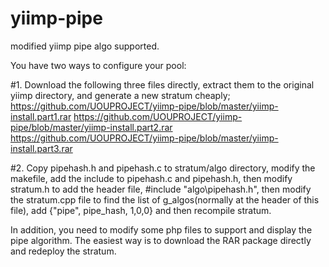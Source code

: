 # yiimp-pipe
modified yiimp pipe algo supported. 

You have two ways to configure your pool:

#1. Download the following three files directly, extract them to the original yiimp directory, and generate a new stratum cheaply;
https://github.com/UOUPROJECT/yiimp-pipe/blob/master/yiimp-install.part1.rar
https://github.com/UOUPROJECT/yiimp-pipe/blob/master/yiimp-install.part2.rar
https://github.com/UOUPROJECT/yiimp-pipe/blob/master/yiimp-install.part3.rar

#2. Copy pipehash.h and pipehash.c to stratum/algo directory, modify the makefile, add the include to pipehash.c and pipehash.h, then modify stratum.h to add the header file, #include "algo\pipehash.h", then modify the stratum.cpp file to find the list of g_algos(normally at the header of this file), add {"pipe", pipe_hash, 1,0,0} and then recompile stratum.

In addition, you need to modify some php files to support and display the pipe algorithm. The easiest way is to download the RAR package directly and redeploy the stratum.
